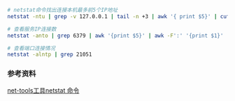 ```sh
# netstat命令找出连接本机最多前5个IP地址
netstat -ntu | grep -v 127.0.0.1 | tail -n +3 | awk '{ print $5}' | cut -d : -f 1 | sort | uniq -c| sort -n -r | head -n 5

# 查看服务IP连接数
netstat -anto | grep 6379 | awk '{print $5}' | awk -F':' '{print $1}' | sort | uniq -c | sort -rn

# 查看端口连接情况
netstat -alntp | grep 21051
```



### 参考资料

[net-tools工具netstat 命令](https://www.cnblogs.com/pipci/p/12531510.html)

